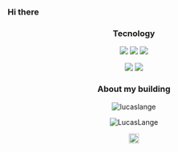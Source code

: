 <h3> Hi there <h3> 
<h3 align="center">Tecnology </h3>
<p align="center">
    <img src="https://img.shields.io/badge/language-JavaScript-yellow"/>
    <img src="https://img.shields.io/badge/language-TypeScript-blue"/>
    <img src="https://img.shields.io/badge/Framework-Node-brightgreen"/>
</p>
<p align="center">
    <img src="https://img.shields.io/badge/language-HTML-red"/>
    <img src="https://img.shields.io/badge/language-css-blue"/>
</p>
<h3 align="center">About my building</h3>

<p align="center">
    <img src="https://komarev.com/ghpvc/?username=LucasLange" alt="lucaslange"/>
</p>
<p align="center">
    <img src="https://github-readme-stats.vercel.app/api?username=lucasMullerLange&show_icons=true" alt="LucasLange"/>
</p>

<p align="center">
    <a href="https://www.linkedin.com/in/lucas-lange-28a38a123/" target="blank">
        <img align="center" src="https://cdn.jsdelivr.net/npm/simple-icons@3.0.1/icons/linkedin.svg" alt="LucasLange" height="20" width="20" />
    </a>
</p>


 
